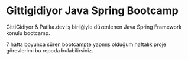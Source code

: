 # Gittigidiyor Java Spring Bootcamp

GittiGidiyor & Patika.dev iş birliğiyle düzenlenen
Java Spring Framework konulu bootcamp.   

7 hafta boyunca süren bootcampte yapmış olduğum haftalık proje görevlerimi bu repoda bulabilirsiniz.